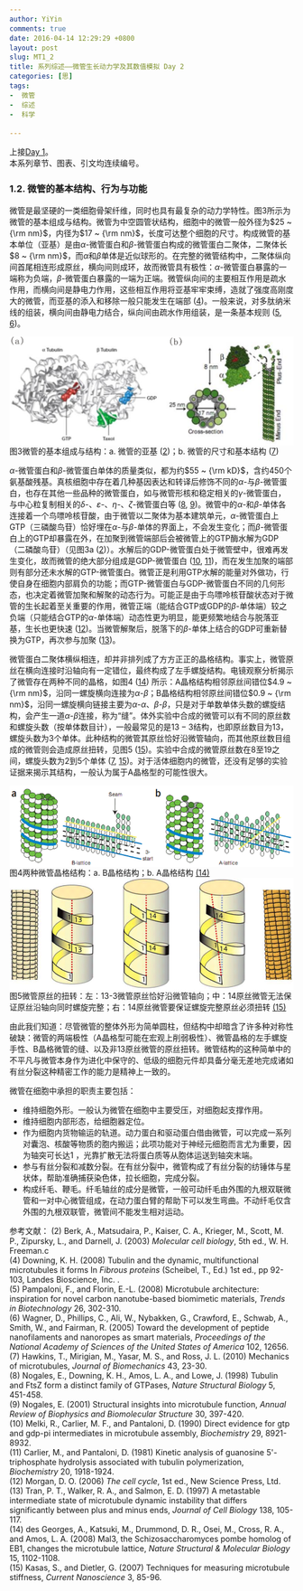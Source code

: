 ```yaml
---
author: YiYin
comments: true
date: 2016-04-14 12:29:29 +0800
layout: post
slug: MT1_2
title: 系列综述——微管生长动力学及其数值模拟 Day 2
categories: [思]
tags:
-  微管
-  综述
-  科学

---
```


上接[Day 1](http://whyhow.github.io/2016/04/13/mt1-1.html)。<br/>
本系列章节、图表、引文均连续编号。

### 1.2. 微管的基本结构、行为与功能

微管是最坚硬的一类细胞骨架纤维，同时也具有最复杂的动力学特性。图3所示为微管的基本组成与结构。微管为中空圆管状结构，细胞中的微管一般外径为$25 ~ {\rm nm}$，内径为$17 ~ {\rm nm}$，长度可达整个细胞的尺寸。构成微管的基本单位（亚基）是由$\alpha$-微管蛋白和$\beta$-微管蛋白构成的微管蛋白二聚体，二聚体长$8 ~ {\rm nm}$，而$\alpha$和$\beta$单体是近似球形的。在完整的微管结构中，二聚体纵向间首尾相连形成原丝，横向间则成环，故而微管具有极性：$\alpha$-微管蛋白暴露的一端称为负端，$\beta$-微管蛋白暴露的一端为正端。微管纵向间的主要相互作用是疏水作用，而横向间是静电力作用，这些相互作用将亚基牢牢束缚，造就了强度高刚度大的微管，而亚基的添入和移除一般只能发生在端部 (<a href="#r4">4</a>)。一般来说，对多肽纳米线的组装，横向间由静电力结合，纵向间由疏水作用组装，是一条基本规则 (<a href="#r5">5</a>, <a href="#r6">6</a>)。

<div class="figure"><img src="/public/images/microtubule/image017.png" align="middle"><div class="caption"><span class="fignum">图3</span>微管的基本组成与结构：a. 微管的亚基 (<a href="#r2">2</a>)；b. 微管的尺寸和基本结构 (<a href="#r7">7</a>)</div></div>

$\alpha$-微管蛋白和$\beta$-微管蛋白单体的质量类似，都为约$55 ~ {\rm kD}$，含约$450$个氨基酸残基。真核细胞中存在着几种基因表达和转译后修饰不同的$\alpha$-与$\beta$-微管蛋白，也存在其他一些品种的微管蛋白，如与微管形核和稳定相关的$\gamma$-微管蛋白，与中心粒复制相关的$\delta$-、$\varepsilon$-、$\eta$-、$\zeta$-微管蛋白等 (<a href="#r8">8</a>, <a href="#r9">9</a>)。微管中的$\alpha$-和$\beta$-单体各连接着一个鸟嘌呤核苷酸，由于微管以二聚体为基本建筑单元，$\alpha$-微管蛋白上GTP（三磷酸鸟苷）恰好埋在$\alpha$-与$\beta$-单体的界面上，不会发生变化；而$\beta$-微管蛋白上的GTP却暴露在外，在加聚到微管端部后会被微管上的GTP酶水解为GDP（二磷酸鸟苷）（见图3a (<a href="#r2">2</a>)）。水解后的GDP-微管蛋白处于微管壁中，很难再发生变化，故而微管的绝大部分组成是GDP-微管蛋白 (<a href="#r10">10</a>, <a href="#r11">11</a>)，而在发生加聚的端部则有部分还未水解的GTP-微管蛋白。微管正是利用GTP水解的能量对外做功，行使自身在细胞内部肩负的功能；而GTP-微管蛋白与GDP-微管蛋白不同的几何形态，也决定着微管加聚和解聚的动态行为。可能正是由于鸟嘌呤核苷酸状态对于微管的生长起着至关重要的作用，微管正端（能结合GTP或GDP的$\beta$-单体端）较之负端（只能结合GTP的$\alpha$-单体端）动态性更为明显，能更频繁地结合与脱落亚基，生长也更快速 (<a href="#r12">12</a>)。当微管解聚后，脱落下的$\beta$-单体上结合的GDP可重新替换为GTP，再次参与加聚 (<a href="#r13">13</a>)。

微管蛋白二聚体横纵相连，却并非排列成了方方正正的晶格结构。事实上，微管原丝在横向连接时沿轴向有一定错位，最终构成了左手螺旋结构。电镜观察分析揭示了微管存在两种不同的晶格，如图4 (<a href="#r14">14</a>) 所示：A晶格结构相邻原丝间错位$4.9 ~ {\rm nm}$，沿同一螺旋横向连接为$\alpha$-$\beta$；B晶格结构相邻原丝间错位$0.9 ~ {\rm nm}$，沿同一螺旋横向链接主要为$\alpha$-$\alpha$、$\beta$-$\beta$，只是对于单数单体头数的螺旋结构，会产生一道$\alpha$-$\beta$连接，称为“缝”。体外实验中合成的微管可以有不同的原丝数和螺旋头数（按单体数目计），一般最常见的是$13-3$结构，也即原丝数目为$13$，螺旋头数为$3$个单体。此种结构的微管其原丝恰好沿微管轴向，而其他原丝数目组成的微管则会造成原丝扭转，见图5 (<a href="#r15">15</a>)。实验中合成的微管原丝数在8至19之间，螺旋头数为2到5个单体 (<a href="#r7">7</a>, <a href="#r15">15</a>)。对于活体细胞内的微管，还没有足够的实验证据来揭示其结构，一般认为属于A晶格型的可能性很大。

<div class="figure"><img src="\public\images\microtubule\image038.png" align="middle"><div class="caption"><span class="fignum">图4</span>两种微管晶格结构：a. B晶格结构；b. A晶格结构 <a href="#r14">(14)</a></div></div>

<div class="figure"><img src="\public\images\microtubule\image040.png" align="middle"><div class="caption"><span class="fignum">图5</span>微管原丝的扭转：左：13-3微管原丝恰好沿微管轴向；中：14原丝微管无法保证原丝沿轴向同时螺旋完整；右：14原丝微管要保证螺旋完整原丝必须扭转 <a href="#r15">(15)</a></div></div>

由此我们知道：尽管微管的整体外形为简单圆柱，但结构中却暗含了许多种对称性破缺：微管的两端极性（A晶格型可能在宏观上削弱极性）、微管晶格的左手螺旋手性、B晶格微管的缝、以及非13原丝微管的原丝扭转。微管结构的这种简单中的不平凡与微管本身作为进化中保守的、低级的细胞元件却具备分毫无差地完成诸如有丝分裂这种精密工作的能力是精神上一致的。

微管在细胞中承担的职责主要包括：

- 维持细胞外形。一般认为微管在细胞中主要受压，对细胞起支撑作用。
- 维持细胞内部形态，给细胞器定位。
- 作为细胞内货物输运的轨道。动力蛋白和驱动蛋白借由微管，可以完成一系列对囊泡、核酸等物质的胞内搬运；此项功能对于神经元细胞而言尤为重要，因为轴突可长达1 ，光靠扩散无法将蛋白质等从胞体运送到轴突末端。
- 参与有丝分裂和减数分裂。在有丝分裂中，微管构成了有丝分裂的纺锤体与星状体，帮助准确捕获染色体，拉长细胞，完成分裂。
- 构成纤毛、鞭毛。纤毛轴丝的成分是微管，一般可动纤毛由外围的九根双联微管和一对中心微管组成，在动力蛋白臂的帮助下可以发生弯曲。不动纤毛仅含外围的九根双联管，微管间不能发生相对运动。


参考文献：
<a name="r2"></a>(2) Berk, A., Matsudaira, P., Kaiser, C. A., Krieger, M., Scott, M. P., Zipursky, L., and Darnell, J. (2003) *Molecular cell biology*, 5th ed., W. H. Freeman.c<br/>
<a name="r4"></a>(4) Downing, K. H. (2008) Tubulin and the dynamic, multifunctional microtubules it forms In *Fibrous proteins* (Scheibel, T., Ed.) 1st ed., pp 92-103, Landes Bioscience, Inc. .<br/>
<a name="r5"></a>(5) Pampaloni, F., and Florin, E.-L. (2008) Microtubule architecture: inspiration for novel carbon nanotube-based biomimetic materials, *Trends in Biotechnology* 26, 302-310.<br/>
<a name="r6"></a>(6) Wagner, D., Phillips, C., Ali, W., Nybakken, G., Crawford, E., Schwab, A., Smith, W., and Fairman, R. (2005) Toward the development of peptide nanofilaments and nanoropes as smart materials, *Proceedings of the National Academy of Sciences of the United States of America* 102, 12656.<br/>
<a name="r7"></a>(7) Hawkins, T., Mirigian, M., Yasar, M. S., and Ross, J. L. (2010) Mechanics of microtubules, *Journal of Biomechanics* 43, 23-30.<br/>
<a name="r8"></a>(8) Nogales, E., Downing, K. H., Amos, L. A., and Lowe, J. (1998) Tubulin and FtsZ form a distinct family of GTPases, *Nature Structural Biology* 5, 451-458.<br/>
<a name="r9"></a>(9) Nogales, E. (2001) Structural insights into microtubule function, *Annual Review of Biophysics and Biomolecular Structure* 30, 397-420.<br/>
<a name="r10"></a>(10) Melki, R., Carlier, M. F., and Pantaloni, D. (1990) Direct evidence for gtp and gdp-pi intermediates in microtubule assembly, *Biochemistry* 29, 8921-8932.<br/>
<a name="r11"></a>(11) Carlier, M., and Pantaloni, D. (1981) Kinetic analysis of guanosine 5'-triphosphate hydrolysis associated with tubulin polymerization, *Biochemistry* 20, 1918-1924.<br/>
<a name="r12"></a>(12) Morgan, D. O. (2006) *The cell cycle*, 1st ed., New Science Press, Ltd.<br/>
<a name="r13"></a>(13) Tran, P. T., Walker, R. A., and Salmon, E. D. (1997) A metastable intermediate state of microtubule dynamic instability that differs significantly between plus and minus ends, *Journal of Cell Biology* 138, 105-117.<br/>
<a name="r14"></a>(14) des Georges, A., Katsuki, M., Drummond, D. R., Osei, M., Cross, R. A., and Amos, L. A. (2008) Mal3, the Schizosaccharomyces pombe homolog of EB1, changes the microtubule lattice, *Nature Structural & Molecular Biology* 15, 1102-1108.<br/>
<a name="r15"></a>(15) Kasas, S., and Dietler, G. (2007) Techniques for measuring microtubule stiffness, *Current Nanoscience* 3, 85-96.<br/>

 


